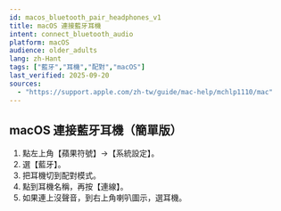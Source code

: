 ```yaml
---
id: macos_bluetooth_pair_headphones_v1
title: macOS 連接藍牙耳機
intent: connect_bluetooth_audio
platform: macOS
audience: older_adults
lang: zh-Hant
tags: ["藍牙","耳機","配對","macOS"]
last_verified: 2025-09-20
sources:
  - "https://support.apple.com/zh-tw/guide/mac-help/mchlp1110/mac"
---
```


## macOS 連接藍牙耳機（簡單版）

1. 點左上角【蘋果符號】→【系統設定】。  
2. 選【藍牙】。  
3. 把耳機切到配對模式。  
4. 點到耳機名稱，再按【連線】。  
5. 如果連上沒聲音，到右上角喇叭圖示，選耳機。
